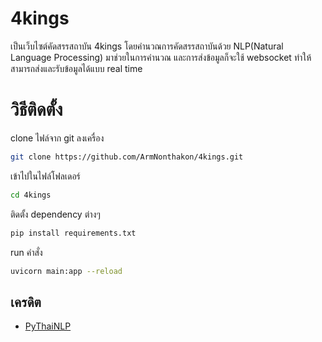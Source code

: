 # 4kings

เป็นเว็บไซต์คัดสรรสถาบัน 4kings โดยคำนวณการคัดสรรสถาบันด้วย NLP(Natural Language Processing) มาช่วยในการคำนวณ และการส่งข้อมูลก็จะใช้ websocket ทำให้สามารถส่งและรับข้อมูลได้แบบ real time 

# วิธีติดตั้ง
clone ไฟล์จาก git ลงเครื่อง
```bash
git clone https://github.com/ArmNonthakon/4kings.git
```
เข้าไปในไฟล์โฟลเดอร์
```bash
cd 4kings
```
ติดตั้ง dependency ต่างๆ
```bash
pip install requirements.txt
```
run คำสั่ง
```bash
uvicorn main:app --reload
```

## เครดิต

 - [PyThaiNLP](https://pythainlp.github.io/)


